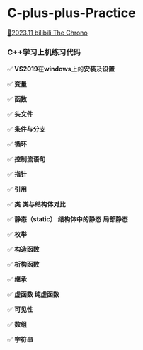 # C-plus-plus-Practice
[🎈2023.11 bilibili The Chrono](https://www.bilibili.com/video/BV1oD4y1h7S3?p=1&vd_source=4c138922b9dcf3630068f559779b410f)

### C++学习上机练习代码

✅ **VS2019**在**windows**上的**安装**及**设置**

✅ **变量** 

✅ **函数** 

✅ **头文件** 

✅ **条件与分支** 

✅ **循环**

✅ **控制流语句**

✅ **指针**

✅ **引用**

✅ **类** **类与结构体对比**

✅ **静态（static）** **结构体中的静态** **局部静态** 

✅ **枚举**

✅  **构造函数**

✅ **析构函数**

✅  **继承**

✅  **虚函数 纯虚函数**

✅  **可见性**

✅  **数组**

✅  **字符串**
